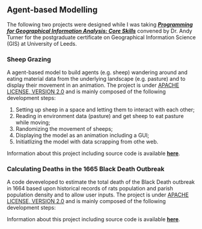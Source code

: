 ## Agent-based Modelling
The following two projects were designed while I was taking **[*Programming for Geographical Information Analysis: Core Skills*](https://www.geog.leeds.ac.uk/courses/computing/study/core-python/)** convened by Dr. Andy Turner for the postgraduate certificate on Geographical Information Science (GIS) at University of Leeds.

### Sheep Grazing 
A agent-based model to build agents (e.g. sheep) wandering around and eating material data from the underlying landscape (e.g. pasture) and to display their movement in an animation. The project is under [APACHE LICENSE, VERSION 2.0](https://www.apache.org/licenses/LICENSE-2.0) and is mainly composed of the following development steps: <br>

1. Setting up sheep in a space and letting them to interact with each other;
2. Reading in environment data (pasture) and get sheep to eat pasture while moving;
3. Randomizing the movement of sheeps;
4. Displaying the model as an animation including a GUI;
5. Initiatlizing the model with data scrapping from othe web.<br>

Information about this project including source code is available **[here](https://github.com/skylight915/AS1_ABM_SheepGrazing)**.

### Calculating Deaths in the 1665 Black Death Outbreak
A code deveveloped to estimate the total death of the Black Death outbreak in 1664 based upon historical records of rats population and parish population density and to allow user inputs. The project is under [APACHE LICENSE, VERSION 2.0](https://www.apache.org/licenses/LICENSE-2.0) and is mainly composed of the following development steps: <br>

Information about this project including source code is available **[here](https://github.com/skylight915/EstimatingBlackDeath1665)**.

